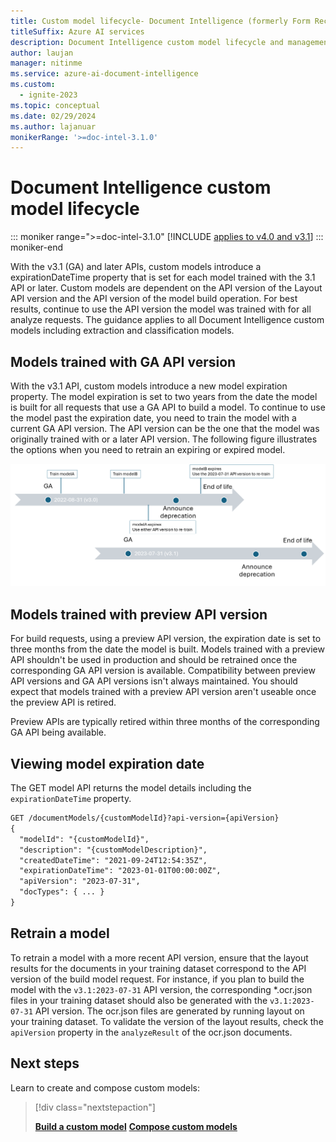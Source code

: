 ```yaml
---
title: Custom model lifecycle- Document Intelligence (formerly Form Recognizer)
titleSuffix: Azure AI services
description: Document Intelligence custom model lifecycle and management guide.
author: laujan
manager: nitinme
ms.service: azure-ai-document-intelligence
ms.custom:
  - ignite-2023
ms.topic: conceptual
ms.date: 02/29/2024
ms.author: lajanuar
monikerRange: '>=doc-intel-3.1.0'
---
```



# Document Intelligence custom model lifecycle

::: moniker range=">=doc-intel-3.1.0"
[!INCLUDE [applies to v4.0 and v3.1](includes/applies-to-v40-v31.md)]
::: moniker-end

With the v3.1 (GA) and later APIs, custom models introduce a expirationDateTime property that is set for each model trained with the 3.1 API or later. Custom models are dependent on the API version of the Layout API version and the API version of the model build operation. For best results, continue to use the API version the model was trained with for all analyze requests. The guidance applies to all Document Intelligence custom models including extraction and classification models.

## Models trained with GA API version

With the v3.1 API, custom models introduce a new model expiration property. The model expiration is set to two years from the date the model is built for all requests that use a GA API to build a model. To continue to use the model past the expiration date, you need to  train the model with a current GA API version. The API version can be the one that the model was originally trained with or a later API version. The following figure illustrates the options when you need to retrain an expiring or expired model.

[ ![Screenshot showing how to chose an API version to re-train a model.](media/model-lifecycle.png) ](media/model-lifecycle.png)

## Models trained with preview API version

For build requests, using a preview API version, the expiration date is set to three months from the date the model is built. Models trained with a preview API shouldn't be used in production and should be retrained once the corresponding GA API version is available. Compatibility between preview API versions and GA API versions isn't always maintained. You should expect that models trained with a preview API version aren't useable once the preview API is retired.

Preview APIs are typically retired within three months of the corresponding GA API being available.

## Viewing model expiration date

The GET model API returns the model details including the ```expirationDateTime``` property.

```rest
GET /documentModels/{customModelId}?api-version={apiVersion}
{
  "modelId": "{customModelId}",
  "description": "{customModelDescription}",
  "createdDateTime": "2021-09-24T12:54:35Z",
  "expirationDateTime": "2023-01-01T00:00:00Z",
  "apiVersion": "2023-07-31",
  "docTypes": { ... }
}
```

## Retrain a model

To retrain a model with a more recent API version, ensure that the layout results for the documents in your training dataset correspond to the API version of the build model request. For instance, if you plan to build the model with the ```v3.1:2023-07-31``` API version, the corresponding *.ocr.json files in your training dataset should also be generated with the ```v3.1:2023-07-31``` API version. The ocr.json files are generated by running layout on your training dataset. To validate the version of the layout results, check the ```apiVersion``` property in the ```analyzeResult``` of the ocr.json documents.

## Next steps

Learn to create and compose custom models:

> [!div class="nextstepaction"]
>
> [**Build a custom model**](how-to-guides/build-a-custom-model.md)  [**Compose custom models**](how-to-guides/compose-custom-models.md)
